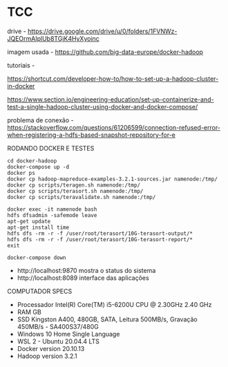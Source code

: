 # TCC

drive - https://drive.google.com/drive/u/0/folders/1FVNWz-JQEOrmAIplUb8TGjK4HyXyoinc

imagem usada - https://github.com/big-data-europe/docker-hadoop

tutoriais - 

https://shortcut.com/developer-how-to/how-to-set-up-a-hadoop-cluster-in-docker

https://www.section.io/engineering-education/set-up-containerize-and-test-a-single-hadoop-cluster-using-docker-and-docker-compose/

problema de conexão - https://stackoverflow.com/questions/61206599/connection-refused-error-when-registering-a-hdfs-based-snapshot-repository-for-e

RODANDO DOCKER E TESTES
```
cd docker-hadoop
docker-compose up -d
docker ps
docker cp hadoop-mapreduce-examples-3.2.1-sources.jar namenode:/tmp/
docker cp scripts/teragen.sh namenode:/tmp/
docker cp scripts/terasort.sh namenode:/tmp/
docker cp scripts/teravalidate.sh namenode:/tmp/

docker exec -it namenode bash
hdfs dfsadmin -safemode leave
apt-get update
apt-get install time
hdfs dfs -rm -r -f /user/root/terasort/10G-terasort-output/*
hdfs dfs -rm -r -f /user/root/terasort/10G-terasort-report/*
exit

docker-compose down
```

- http://localhost:9870 mostra o status do sistema
- http://localhost:8089 interface das aplicações

COMPUTADOR SPECS
 - Processador Intel(R) Core(TM) i5-6200U CPU @ 2.30GHz   2.40 GHz
 - RAM GB
 - SSD Kingston A400, 480GB, SATA, Leitura 500MB/s, Gravação 450MB/s - SA400S37/480G
 - Windows 10 Home Single Language
 - WSL 2 - Ubuntu 20.04.4 LTS
 - Docker version 20.10.13
 - Hadoop version 3.2.1